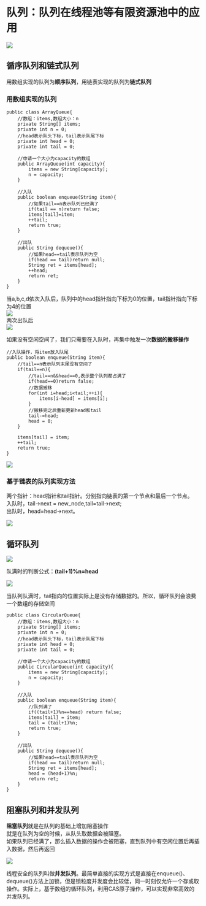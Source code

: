 # 队列：队列在线程池等有限资源池中的应用

![](img/栈和队列.jpg)

## 循序队列和链式队列
用数组实现的队列为**顺序队列**，用链表实现的队列为**链式队列**

### 用数组实现的队列
```
public class ArrayQueue{
    //数组：items,数组大小：n
    private String[] items;
    private int n = 0;
    //head表示队头下标，tail表示队尾下标
    private int head = 0;
    private int tail = 0;

    //申请一个大小为capacity的数组
    public ArrayQueue(int capacity){
        items = new String[capacity];
        n = capacity;
    }

    //入队
    public boolean enqueue(String item){
        //如果tail==n表示队列已经满了
        if(tail == n)return false;
        items[tail]=item;
        ++tail;
        return true;
    }

    //出队
    public String dequeue(){
        //如果head==tail表示队列为空
        if(head == tail)return null;
        String ret = items[head];
        ++head;
        return ret;
    }
}
```
当a,b,c,d依次入队后，队列中的head指针指向下标为0的位置，tail指针指向下标为4的位置  
![](img/队列1.jpg)  
两次出队后  
![](img/两次出队后.jpg)  

如果没有空闲空间了，我们只需要在入队时，再集中触发一次**数据的搬移操作**  
```
//入队操作，将item放入队尾
public boolean enqueue(String item){
    //tail==n表示队列末尾没有空间了
    if(tail==n){
        //tail==n&&head==0,表示整个队列都占满了
        if(head==0)return false;
        //数据搬移
        for(int i=head;i<tail;++i){
            items[i-head] = items[i];
        }
        //搬移完之后重新更新head和tail
        tail-=head;
        head = 0;
    }

    items[tail] = item;
    ++tail;
    return true;
}
```
![](img/队列数据搬移.jpg)

### 基于链表的队列实现方法
两个指针：head指针和tail指针。分别指向链表的第一个节点和最后一个节点。  
入队时，tail->next = new_node,tail=tail->next;  
出队时，head=head->next。  

![](img/基于链表的队列实现.jpg)

## 循环队列
![](img/循环队列.jpg)  

队满时的判断公式：**(tail+1)%n=head**  

![](img/循环队列队满时.jpg)  

当队列队满时，tail指向的位置实际上是没有存储数据的。所以，循环队列会浪费一个数组的存储空间

```
public class CircularQueue{
    //数组：items,数组大小：n
    private String[] items;
    private int n = 0;
    //head表示队头下标，tail表示队尾下标
    private int head = 0;
    private int tail = 0;

    //申请一个大小为capacity的数组
    public CircularQueue(int capacity){
        items = new String[capacity];
        n = capacity;
    }

    //入队
    public boolean enqueue(String item){
        //队列满了
        if((tail+1)%n==head) return false;
        items[tail] = item;
        tail = (tail+1)%n;
        return true;
    }

    //出队
    public String dequeue(){
        //如果head==tail表示队列为空
        if(head == tail)return null;
        String ret = items[head];
        head = (head+1)%n;
        return ret;
    }
}
```

## 阻塞队列和并发队列
**阻塞队列**就是在队列的基础上增加阻塞操作  
就是在队列为空的时候，从队头取数据会被阻塞。  
如果队列已经满了，那么插入数据的操作会被阻塞，直到队列中有空闲位置后再插入数据，然后再返回  

![](img/阻塞队列.jpg)  

线程安全的队列叫做**并发队列**。最简单直接的实现方式是直接在enqueue()、dequeue()方法上加锁，但是锁粒度并发度会比较低，同一时刻仅允许一个存或取操作。实际上，基于数组的循环队列，利用CAS原子操作，可以实现非常高效的并发队列。